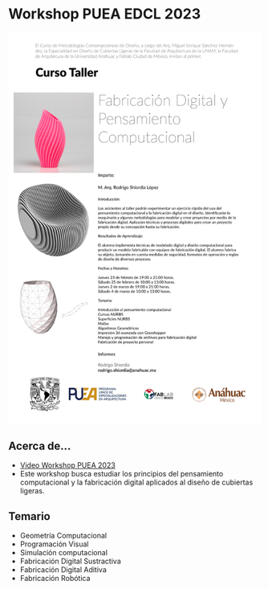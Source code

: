 # Workshop PUEA EDCL 2023
![flyer curso](images/flyer.JPG)

## Acerca de...
* [Video Workshop PUEA 2023](https://redanahuac.zoom.us/j/9185848859)
* Este workshop busca estudiar los principios del pensamiento computacional y la fabricación digital aplicados al diseño de cubiertas ligeras.

## Temario

* Geometría Computacional
* Programación Visual
* Simulación computacional
* Fabricación Digital Sustractiva
* Fabricación Digital Aditiva
* Fabricación Robótica
